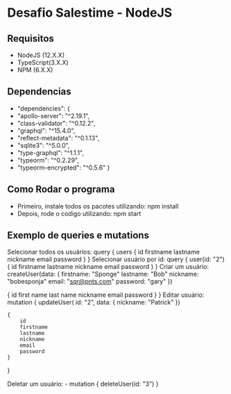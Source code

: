 # Desafio Salestime - NodeJS
## Requisitos
- NodeJS (12.X.X)
- TypeScript(3.X.X)
- NPM (6.X.X)

## Dependencias
- "dependencies": {
- "apollo-server": "^2.19.1",
- "class-validator": "^0.12.2",
- "graphql": "^15.4.0",
- "reflect-metadata": "^0.1.13",
- "sqlite3": "^5.0.0",
- "type-graphql": "^1.1.1",
- "typeorm": "^0.2.29",
- "typeorm-encrypted": "^0.5.6"
}

## Como Rodar o programa
- Primeiro, instale todos os pacotes utilizando:
         npm install
- Depois, rode o codigo utilizando:
         npm start

## Exemplo de queries e mutations
Selecionar todos os usuários:
    query {
        users {
        id
  	    firstname
        lastname
        nickname
        email
        password
  }
}
Selecionar usuário por id:
    query {
        user(id: "2") {
        id
        firstname
        lastname
        nickname
        email
        password
  }
}
 Criar um usuário:
    createUser(data: {
        firstname: "Sponge"
        lastname: "Bob"
        nickname: "bobesponja"
  	    email: "sqr@pnts.com"
        password: "gary"
  })
  
  {
    id
    first name
    last name
    nickname
    email
    password
  }
}
Editar usuário:
    mutation {
        updateUser(
        id: "2", 
        data: {
    	nickname: "Patrick"
  	})

    {
        id
        firstname
        lastname
        nickname
        email
        password
    }
}

Deletar um usuário:
    - mutation {
        deleteUser(id: "3")
        }
